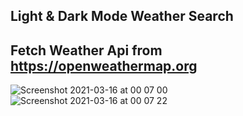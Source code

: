 

Light & Dark Mode Weather Search 
---------------------------------
Fetch Weather Api from https://openweathermap.org
---------------------------------

![Screenshot 2021-03-16 at 00 07 00](https://user-images.githubusercontent.com/72190589/111232635-c55dce00-85eb-11eb-9c27-f0871387cb11.png)
![Screenshot 2021-03-16 at 00 07 22](https://user-images.githubusercontent.com/72190589/111232671-e0304280-85eb-11eb-8df8-beb88eeb76f6.png)
